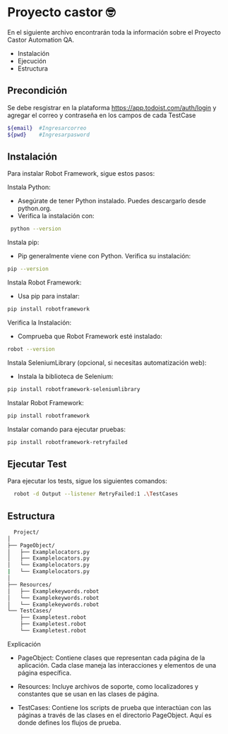  # Proyecto castor :nerd_face:

En el siguiente archivo encontrarán toda la información sobre el Proyecto Castor Automation QA.

- Instalación
- Ejecución
- Estructura
  
## Precondición

Se debe resgistrar en la plataforma https://app.todoist.com/auth/login y agregar el correo y contraseña en los campos de cada TestCase
```bash
${email}  #Ingresarcorreo
${pwd}    #Ingresarpasword
```

## Instalación

Para instalar Robot Framework, sigue estos pasos:

 Instala Python:

- Asegúrate de tener Python instalado. Puedes descargarlo desde python.org.
- Verifica la instalación con:
```bash
 python --version
```
 Instala pip:
- Pip generalmente viene con Python. Verifica su instalación:
```bash
pip --version
```
 Instala Robot Framework:
 - Usa pip para instalar:
```bash
pip install robotframework
```
 Verifica la Instalación:
 - Comprueba que Robot Framework esté instalado:
 ```bash
robot --version
```
 Instala SeleniumLibrary (opcional, si necesitas automatización web):
 - Instala la biblioteca de Selenium:
 ```bash
pip install robotframework-seleniumlibrary
```
  Instalar Robot Framework:
  ```bash
pip install robotframework
``` 
 Instalar comando para ejecutar pruebas: 
   ```bash
pip install robotframework-retryfailed
``` 

## Ejecutar Test

Para ejecutar los tests, sigue los siguientes comandos:

```bash
  robot -d Output --listener RetryFailed:1 .\TestCases
```
## Estructura
```bash
  Project/
│
├── PageObject/
│   ├── Examplelocators.py
│   ├── Examplelocators.py
│   └── Examplelocators.py
|   └── Examplelocators.py
│
├── Resources/
│   ├── Examplekeywords.robot
│   └── Examplekeywords.robot
│   └── Examplekeywords.robot
└── TestCases/
    ├── Exampletest.robot
    ├── Exampletest.robot
    └── Exampletest.robot

```

  Explicación
- PageObject: Contiene clases que representan cada página de la aplicación. Cada clase maneja las interacciones y elementos de una página específica.

- Resources: Incluye archivos de soporte, como localizadores y constantes que se usan en las clases de página.

- TestCases: Contiene los scripts de prueba que interactúan con las páginas a través de las clases en el directorio PageObject. Aquí es donde defines los flujos de prueba.

